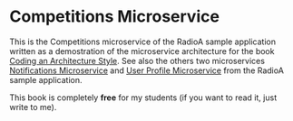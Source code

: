 # Competitions Microservice

This is the Competitions microservice of the RadioA sample application written as a demostration of the microservice architecture for the book [Coding an Architecture Style](https://leanpub.com/codinganarchitecturestyle). See also the others two microservices [Notifications Microservice](https://github.com/enriquemolinari/microservice-notifications) and [User Profile Microservice](https://github.com/enriquemolinari/microservice-userprofile) from the RadioA sample application.

This book is completely **free** for my students (if you want to read it, just write to me).